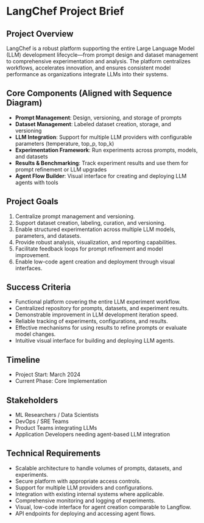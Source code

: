 # LangChef Project Brief

## Project Overview
LangChef is a robust platform supporting the entire Large Language Model (LLM) development lifecycle—from prompt design and dataset management to comprehensive experimentation and analysis. The platform centralizes workflows, accelerates innovation, and ensures consistent model performance as organizations integrate LLMs into their systems.

## Core Components (Aligned with Sequence Diagram)
- **Prompt Management**: Design, versioning, and storage of prompts
- **Dataset Management**: Labeled dataset creation, storage, and versioning
- **LLM Integration**: Support for multiple LLM providers with configurable parameters (temperature, top_p, top_k)
- **Experimentation Framework**: Run experiments across prompts, models, and datasets
- **Results & Benchmarking**: Track experiment results and use them for prompt refinement or LLM upgrades
- **Agent Flow Builder**: Visual interface for creating and deploying LLM agents with tools

## Project Goals
1. Centralize prompt management and versioning.
2. Support dataset creation, labeling, curation, and versioning.
3. Enable structured experimentation across multiple LLM models, parameters, and datasets.
4. Provide robust analysis, visualization, and reporting capabilities.
5. Facilitate feedback loops for prompt refinement and model improvement.
6. Enable low-code agent creation and deployment through visual interfaces.

## Success Criteria
- Functional platform covering the entire LLM experiment workflow.
- Centralized repository for prompts, datasets, and experiment results.
- Demonstrable improvement in LLM development iteration speed.
- Reliable tracking of experiments, configurations, and results.
- Effective mechanisms for using results to refine prompts or evaluate model changes.
- Intuitive visual interface for building and deploying LLM agents.

## Timeline
- Project Start: March 2024
- Current Phase: Core Implementation

## Stakeholders
- ML Researchers / Data Scientists
- DevOps / SRE Teams
- Product Teams integrating LLMs
- Application Developers needing agent-based LLM integration

## Technical Requirements
- Scalable architecture to handle volumes of prompts, datasets, and experiments.
- Secure platform with appropriate access controls.
- Support for multiple LLM providers and configurations.
- Integration with existing internal systems where applicable.
- Comprehensive monitoring and logging of experiments.
- Visual, low-code interface for agent creation comparable to Langflow.
- API endpoints for deploying and accessing agent flows.
